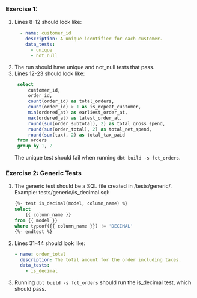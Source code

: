 ### Exercise 1:

1. Lines 8-12 should look like:
   ```yml
     - name: customer_id
       description: A unique identifier for each customer.
       data_tests:
         - unique
         - not_null 
   ```
2. The run should have unique and not_null tests that pass.
3. Lines 12-23 should look like:
   ```sql
    select
        customer_id,
        order_id,
        count(order_id) as total_orders,
        count(order_id) > 1 as is_repeat_customer,
        min(ordered_at) as earliest_order_at,
        max(ordered_at) as latest_order_at,
        round(sum(order_subtotal), 2) as total_gross_spend,
        round(sum(order_total), 2) as total_net_spend,
        round(sum(tax), 2) as total_tax_paid
    from orders
    group by 1, 2
   ```
   The unique test should fail when running `dbt build -s fct_orders`.

### Exercise 2: Generic Tests

1. The generic test should be a SQL file created in /tests/generic/.
   Example: tests/generic/is_decimal.sql:
   ```sql
   {%- test is_decimal(model, column_name) %}
   select
       {{ column_name }}
   from {{ model }}
   where typeof({{ column_name }}) != 'DECIMAL'
   {%- endtest %}
   ```

2. Lines 31-44 should look like:
   ```yml
   - name: order_total
     description: The total amount for the order including taxes.
     data_tests:
       - is_decimal
   ```

3. Running `dbt build -s fct_orders` should run the is_decimal test,
   which should pass.